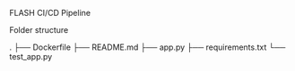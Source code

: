 FLASH CI/CD Pipeline

Folder structure

.
├── Dockerfile
├── README.md
├── app.py
├── requirements.txt
└── test_app.py